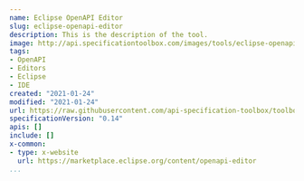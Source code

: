 ```yaml
---
name: Eclipse OpenAPI Editor
slug: eclipse-openapi-editor
description: This is the description of the tool.
image: http://api.specificationtoolbox.com/images/tools/eclipse-openapi-editor.png
tags:
- OpenAPI
- Editors
- Eclipse
- IDE
created: "2021-01-24"
modified: "2021-01-24"
url: https://raw.githubusercontent.com/api-specification-toolbox/toolbox/main/_tools/eclipse-openapi-editor.md
specificationVersion: "0.14"
apis: []
include: []
x-common:
- type: x-website
  url: https://marketplace.eclipse.org/content/openapi-editor
...
```

